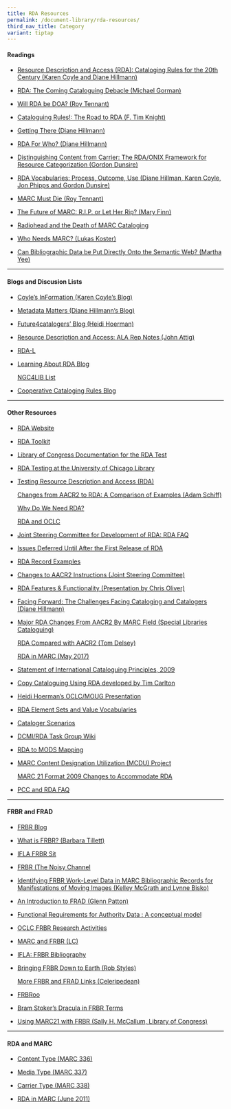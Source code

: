 ```yaml
---
title: RDA Resources
permalink: /document-library/rda-resources/
third_nav_title: Category
variant: tiptap
---
```

<h4><strong>Readings</strong></h4>
<ul data-tight="true" class="tight">
<li>
<p><a href="http://dlib.org/dlib/january07/coyle/01coyle.html" rel="noopener noreferrer nofollow" target="_blank">Resource Description and Access (RDA): Cataloging Rules for the 20th Century (Karen Coyle and Diane Hillmann)</a>
</p>
</li>
<li>
<p><a href="https://www.catalogingfutures.com/catalogingfutures/2007/12/michael-gorman.html" rel="noopener noreferrer nofollow" target="_blank">RDA: The Coming Cataloguing Debacle (Michael Gorman)</a>
</p>
</li>
<li>
<p><a href="http://www.libraryjournal.com/article/CA6422278.html" rel="noopener noreferrer nofollow" target="_blank">Will RDA be DOA? (Roy Tennant)</a>
</p>
</li>
<li>
<p><a href="http://pi.library.yorku.ca/dspace/handle/10315/2550" rel="noopener noreferrer nofollow" target="_blank">Cataloguing Rules!: The Road to RDA (F. Tim Knight)</a>
</p>
</li>
<li>
<p><a href="http://ecommons.library.cornell.edu/handle/1813/11620" rel="noopener noreferrer nofollow" target="_blank">Getting There (Diane Hillmann)</a>
</p>
</li>
<li>
<p><a href="https://github.com/dcmi/usage/blob/master/minutes/2006/2006-04-29.ub-agenda-seattle.pdf" rel="noopener noreferrer nofollow" target="_blank">RDA For Who? (Diane Hillmann)</a>
</p>
</li>
<li>
<p><a href="http://www.dlib.org/dlib/january07/dunsire/01dunsire.html" rel="noopener noreferrer nofollow" target="_blank">Distinguishing Content from Carrier: The RDA/ONIX Framework for Resource Categorization (Gordon Dunsire)</a>
</p>
</li>
<li>
<p><a href="http://www.dlib.org/dlib/january10/hillmann/01hillmann.html" rel="noopener noreferrer nofollow" target="_blank">RDA Vocabularies: Process, Outcome, Use (Diane Hillman, Karen Coyle, Jon Phipps and Gordon Dunsire)</a>
</p>
</li>
<li>
<p><a href="http://www.libraryjournal.com/article/CA250046.html" rel="noopener noreferrer nofollow" target="_blank">MARC Must Die (Roy Tennant)</a>
</p>
</li>
<li>
<p><a href="https://virginialibrariesjournal.org/20/volume/50/issue/1" rel="noopener noreferrer nofollow" target="_blank">The Future of MARC: R.I.P. or Let Her Rip? (Mary Finn)</a>
</p>
</li>
<li>
<p><a href="http://weblog.amillion.us/archives/470" rel="noopener noreferrer nofollow" target="_blank">Radiohead and the Death of MARC Cataloging</a>
</p>
</li>
<li>
<p><a href="http://commonplace.net/2009/05/who-needs-marc/" rel="noopener noreferrer nofollow" target="_blank">Who Needs MARC? (Lukas Koster)</a>
</p>
</li>
<li>
<p><a href="http://escholarship.org/uc/item/91b1830k" rel="noopener noreferrer nofollow" target="_blank">Can Bibliographic Data be Put Directly Onto the Semantic Web? (Martha Yee)</a>
</p>
</li>
</ul>
<hr>
<h4><strong>Blogs and Discusion Lists</strong></h4>
<ul data-tight="true" class="tight">
<li>
<p><a href="http://kcoyle.blogspot.com/" rel="noopener noreferrer nofollow" target="_blank">Coyle’s InFormation (Karen Coyle’s Blog)</a>
</p>
</li>
<li>
<p><a href="http://managemetadata.org/blog/" rel="noopener noreferrer nofollow" target="_blank">Metadata Matters (Diane Hillmann’s Blog)</a>
</p>
</li>
<li>
<p><a href="https://www.ifla.org/wp-content/uploads/2019/05/assets/cataloguing/reports/ala-ccda_201307.pdf" rel="noopener noreferrer nofollow" target="_blank">Future4catalogers’ Blog (Heidi Hoerman)</a>
</p>
</li>
<li>
<p><a href="http://www.personal.psu.edu/jxa16/blogs/resource_description_and_access_ala_rep_notes/" rel="noopener noreferrer nofollow" target="_blank">Resource Description and Access: ALA Rep Notes (John Attig)</a>
</p>
</li>
<li>
<p><a href="http://www.rda-jsc.org/rdadiscuss.html" rel="noopener noreferrer nofollow" target="_blank">RDA-L</a>
</p>
</li>
<li>
<p><a href="http://learningaboutrda.wordpress.com/" rel="noopener noreferrer nofollow" target="_blank">Learning About RDA Blog</a>
</p>
<p><a href="https://listserv.nd.edu/cgi-bin/wa?A0=NGC4LIB" rel="noopener noreferrer nofollow" target="_blank">NGC4LIB List</a>
</p>
</li>
<li>
<p><a href="http://coopcatwiki.blogspot.com/" rel="noopener noreferrer nofollow" target="_blank">Cooperative Cataloging Rules Blog</a>
</p>
</li>
</ul>
<hr>
<h4><strong>Other Resources</strong></h4>
<ul data-tight="true" class="tight">
<li>
<p><a href="http://www.rdaonline.org/" rel="noopener noreferrer nofollow" target="_blank">RDA Website</a>
</p>
</li>
<li>
<p><a href="http://www.rdatoolkit.org/" rel="noopener noreferrer nofollow" target="_blank">RDA Toolkit</a>
</p>
</li>
<li>
<p><a href="http://www.loc.gov/catdir/cpso/RDAtest/rdatest.html" rel="noopener noreferrer nofollow" target="_blank">Library of Congress Documentation for the RDA Test</a>
</p>
</li>
<li>
<p><a href="http://www.lib.uchicago.edu/staffweb/depts/cat/rda.html" rel="noopener noreferrer nofollow" target="_blank">RDA Testing at the University of Chicago Library</a>
</p>
</li>
<li>
<p><a href="http://www.loc.gov/bibliographic-future/rda/" rel="noopener noreferrer nofollow" target="_blank">Testing Resource Description and Access (RDA)</a>
</p>
<p><a href="http://eprints.rclis.org/18328/1/BCLAPresentation_20100427.pdf" rel="noopener noreferrer nofollow" target="_blank">Changes from AACR2 to RDA: A Comparison of Examples (Adam Schiff)</a>
</p>
<p><a href="http://needrda.pdf/" rel="noopener noreferrer nofollow" target="_blank">Why Do We Need RDA?</a>
</p>
<p><a href="http://www.oclc.org/rda/default.htm" rel="noopener noreferrer nofollow" target="_blank">RDA and OCLC</a>
</p>
</li>
<li>
<p><a href="http://www.rda-rsc.org/content/rda_faq" rel="noopener noreferrer nofollow" target="_blank">Joint Steering Committee for Development of RDA: RDA FAQ</a>
</p>
</li>
<li>
<p><a href="http://www.rda-jsc.org/docs/5sec7rev.pdf" rel="noopener noreferrer nofollow" target="_blank">Issues Deferred Until After the First Release of RDA</a>
</p>
</li>
<li>
<p><a href="" rel="noopener noreferrer nofollow" target="_blank">RDA Record Examples</a>
</p>
</li>
<li>
<p><a href="https://www.rdatoolkit.org/archivedsite/docs/5sec7rev.pdf" rel="noopener noreferrer nofollow" target="_blank">Changes to AACR2 Instructions (Joint Steering Committee)</a>
</p>
</li>
<li>
<p><a href="https://www.rdatoolkit.org/archivedsite/docs/iflasatellite-20080808-demo.pdf" rel="noopener noreferrer nofollow" target="_blank">RDA Features &amp; Functionality (Presentation by Chris Oliver)</a>
</p>
</li>
<li>
<p><a href="http://ecommons.library.cornell.edu/handle/1813/11536" rel="noopener noreferrer nofollow" target="_blank">Facing Forward: The Challenges Facing Cataloging and Catalogers (Diane Hillmann)</a>
</p>
</li>
<li>
<p><a href="https://www.special-cataloguing.com/cheats/rda_aacr2" rel="noopener noreferrer nofollow" target="_blank">Major RDA Changes From AACR2 By MARC Field (Special Libraries Cataloguing)</a>
</p>
<p><a href="https://www.slideserve.com/oshin/comparing-rda-and-aacr2" rel="noopener noreferrer nofollow" target="_blank">RDA Compared with AACR2 (Tom Delsey)</a>
</p>
<p><a href="https://www.itsmarc.com/crs/mergedProjects/helptop1/helptop1/variable_data_fields/rda_in_marc_bibliographic_data.htm" rel="noopener noreferrer nofollow" target="_blank">RDA in MARC (May 2017)</a>
</p>
</li>
<li>
<p><a href="http://www.ifla.org/VII/s13/icp/ICP-2009_en.pdf" rel="noopener noreferrer nofollow" target="_blank">Statement of International Cataloguing Principles, 2009</a>
</p>
</li>
<li>
<p><a href="https://www.loc.gov/catworkshop/RDA%20training%20materials/LC%20RDA%20Training/CopyCatFINAL" rel="noopener noreferrer nofollow" target="_blank">Copy Cataloguing Using RDA developed by Tim Carlton</a>
</p>
</li>
<li>
<p><a href="http://www.slideshare.net/HeidiHoerman/oclcmougpresentation-presentation" rel="noopener noreferrer nofollow" target="_blank">Heidi Hoerman’s OCLC/MOUG Presentation</a>
</p>
</li>
<li>
<p><a href="http://metadataregistry.org/rdabrowse.htm" rel="noopener noreferrer nofollow" target="_blank">RDA Element Sets and Value Vocabularies</a>
</p>
</li>
<li>
<p><a href="http://www.dublincore.org/dcmirdataskgroup/Scenarios" rel="noopener noreferrer nofollow" target="_blank">Cataloger Scenarios</a>
</p>
</li>
<li>
<p><a href="https://www.dublincore.org/groups/libraries/dcmirdataskgroup/" rel="noopener noreferrer nofollow" target="_blank">DCMI/RDA Task Group Wiki</a>
</p>
</li>
<li>
<p><a href="https://listserv.loc.gov/cgi-bin/wa?A2=ind0903&amp;L=MODS&amp;P=19816" rel="noopener noreferrer nofollow" target="_blank">RDA to MODS Mapping</a>
</p>
</li>
<li>
<p><a href="https://www.researchgate.net/publication/237748270_Comparison_of_MARC_Content_Designation_Utilization_in_OCLC_WorldCat_Records_with_National_Core_and_Minimal_Level_Record_Standards" rel="noopener noreferrer nofollow" target="_blank">MARC Content Designation Utilization (MCDU) Project</a>
</p>
<p><a href="http://www.loc.gov/marc/formatchanges-RDA.html" rel="noopener noreferrer nofollow" target="_blank">MARC 21 Format 2009 Changes to Accommodate RDA</a>
</p>
</li>
<li>
<p><a href="http://www.loc.gov/catdir/pcc/PCC-RDA-FAQ.html" rel="noopener noreferrer nofollow" target="_blank">PCC and RDA FAQ</a>
</p>
</li>
</ul>
<hr>
<h4><strong>FRBR and FRAD</strong></h4>
<ul data-tight="true" class="tight">
<li>
<p><a href="http://www.frbr.org/" rel="noopener noreferrer nofollow" target="_blank">FRBR Blog</a>
</p>
</li>
<li>
<p><a href="http://www.loc.gov/cds/downloads/FRBR.PDF" rel="noopener noreferrer nofollow" target="_blank">What is FRBR? (Barbara Tillett)</a>
</p>
</li>
<li>
<p><a href="http://www.ifla.org/en/publications/functional-requirements-for-bibliographic-records" rel="noopener noreferrer nofollow" target="_blank">IFLA FRBR Sit</a>
</p>
</li>
<li>
<p><a href="http://thenoisychannel.com/2009/03/10/functional-requirements-for-bibliographic-records/" rel="noopener noreferrer nofollow" target="_blank">FRBR (The Noisy Channel</a>
</p>
</li>
<li>
<p><a href="http://journal.code4lib.org/articles/775" rel="noopener noreferrer nofollow" target="_blank">Identifying FRBR Work-Level Data in MARC Bibliographic Records for Manifestations of Moving Images (Kelley McGrath and Lynne Bisko)</a>
</p>
</li>
<li>
<p><a href="http://presentations.ala.org/images/c/c5/Frad_ala_200806_color.pdf" rel="noopener noreferrer nofollow" target="_blank">An Introduction to FRAD (Glenn Patton)</a>
</p>
</li>
<li>
<p><a href="https://repository.ifla.org/bitstream/123456789/757/1/frad_2013.pdf" rel="noopener noreferrer nofollow" target="_blank">Functional Requirements for Authority Data : A conceptual model</a>
</p>
</li>
<li>
<p><a href="http://www.oclc.org/research/activities/past/orprojects/frbr/default.htm" rel="noopener noreferrer nofollow" target="_blank">OCLC FRBR Research Activities</a>
</p>
</li>
<li>
<p><a href="http://www.loc.gov/marc/marc-functional-analysis/frbr.html" rel="noopener noreferrer nofollow" target="_blank">MARC and FRBR (LC)</a>
</p>
</li>
<li>
<p><a href="" rel="noopener noreferrer nofollow" target="_blank">IFLA: FRBR Bibliography</a>
</p>
</li>
<li>
<p><a href="http://dynamicorange.com/2009/11/11/bringing-frbr-down-to-earth/" rel="noopener noreferrer nofollow" target="_blank">Bringing FRBR Down to Earth (Rob Styles)</a>
</p>
<p><a href="http://celeripedean.wordpress.com/2009/03/12/code4lib-and-frbr/" rel="noopener noreferrer nofollow" target="_blank">More FRBR and FRAD Links (Celeripedean)</a>
</p>
</li>
<li>
<p><a href="http://cidoc.ics.forth.gr/frbr_drafts.html" rel="noopener noreferrer nofollow" target="_blank">FRBRoo</a>
</p>
</li>
<li>
<p><a href="http://www.youtube.com/watch?v=LN0vKCFsXPE&amp;feature=player_embedded" rel="noopener noreferrer nofollow" target="_blank">Bram Stoker’s Dracula in FRBR Terms</a>
</p>
</li>
<li>
<p><a href="http://www.loc.gov/marc/marbi/2005/2005-report02.pdf" rel="noopener noreferrer nofollow" target="_blank">Using MARC21 with FRBR (Sally H. McCallum, Library of Congress)</a>
</p>
</li>
</ul>
<hr>
<h4><strong>RDA and MARC</strong></h4>
<ul data-tight="true" class="tight">
<li>
<p><a href="http://www.loc.gov/standards/valuelist/rdacontent.html" rel="noopener noreferrer nofollow" target="_blank">Content Type (MARC 336)</a>
</p>
</li>
<li>
<p><a href="http://www.loc.gov/standards/valuelist/rdamedia.html" rel="noopener noreferrer nofollow" target="_blank">Media Type (MARC 337)</a>
</p>
</li>
<li>
<p><a href="http://www.loc.gov/standards/valuelist/rdacarrier.html" rel="noopener noreferrer nofollow" target="_blank">Carrier Type (MARC 338)</a>
</p>
</li>
<li>
<p><a href="http://www.loc.gov/marc/RDAinMARC29.html" rel="noopener noreferrer nofollow" target="_blank">RDA in MARC (June 2011)</a>
</p>
</li>
</ul>
<p></p>
